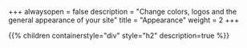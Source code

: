 +++
alwaysopen = false
description = "Change colors, logos and the general appearance of your site"
title = "Appearance"
weight = 2
+++

{{% children containerstyle="div" style="h2" description=true %}}
